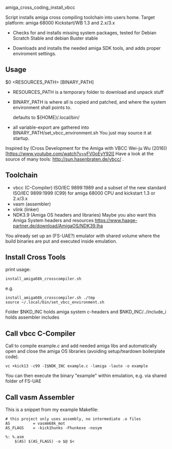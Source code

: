 amiga_cross_coding_install_vbcc

Script installs amiga cross compiling toolchain into users home.
Target platform: amiga 68000 Kickstart/WB 1.3 and 2.x/3.x

* Checks for and installs missing system packages, 
tested for Debian Scratch Stable and debian Buster stable

* Downloads and installs the needed amiga SDK tools,
and adds proper enviroment settings.

Usage
-----

$0 <RESOURCES_PATH> [BINARY_PATH] 
 
 - RESOURCES_PATH is a temporary folder to download and unpack stuff

 - BINARY_PATH is where all is copied and patched, 
   and where the system environment shall points to. 

   defaults to \${HOME}/.local/bin/
   
 - all variable-export are gathered into BINARY_PATH/set_vbcc_environment.sh
   You just may source it at startup.

Inspired by (Cross Development for the Amiga with VBCC Wei-ju Wu (2016))[https://www.youtube.com/watch?v=vFV0oEyY92I]
Have a look at the source of many tools: http://sun.hasenbraten.de/vbcc/ .

Toolchain
---------

 - vbcc (C-Compiler) ISO/IEC 9899:1989 and a subset of the new standard
   ISO/IEC 9899:1999 (C99) for amiga 68000 CPU and kickstart 1.3 or
   2.x/3.x
 - vasm (assembler)
 - vlink (linker)
 - NDK3.9 (Amiga OS headers and libraries)
   Maybe you also want this Amiga System headers and resources
   https://www.haage-partner.de/download/AmigaOS/NDK39.lha

You already set up an (FS-UAE?) emulator with shared volume
where the build binaries are put and executed inside emulation.


Install Cross Tools
-------------------

print usage:

    install_amiga68k_crosscompiler.sh

e.g. 

	install_amiga68k_crosscompiler.sh ./tmp
	source ~/.local/bin/set_vbcc_environment.sh

Folder $NKD_INC holds amiga system c-headers 
and $NKD_INC/../include_i holds assembler includes


Call vbcc C-Compiler
--------------------

Call to compile example.c and add needed amiga libs and automatically
open and close the amiga OS libraries (avoiding setup/teardown
boilerplate code).

    vc +kick13 -c99 -I$NDK_INC example.c -lamiga -lauto -o example

You can then execute the binary "example" within emulation, e.g. via shared folder of FS-UAE

Call vasm Assembler
-------------------

This is a snippet from my example Makefile:

	# this project only uses assembly, no intermediate .o files
	AS          = vasmm68k_mot
	AS_FLAGS    = -kick1hunks -Fhunkexe -nosym 
	
	%: %.asm
        $(AS) $(AS_FLAGS) -o $@ $<


